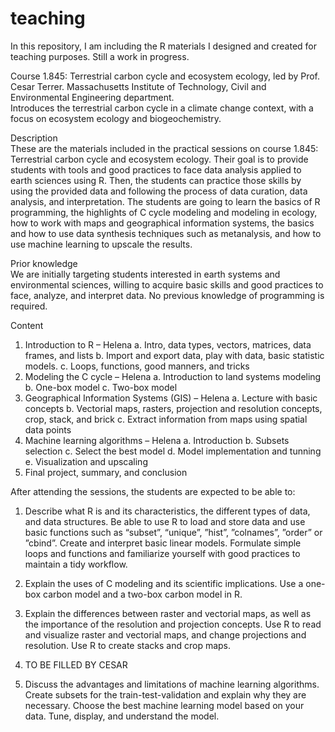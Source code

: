 # teaching
In this repository, I am including the R materials I designed and created for teaching purposes. Still a work in progress.

Course 1.845: Terrestrial carbon cycle and ecosystem ecology, led by Prof. Cesar Terrer.
Massachusetts Institute of Technology, Civil and Environmental Engineering department. <br/>
Introduces the terrestrial carbon cycle in a climate change context, with a focus on ecosystem ecology and biogeochemistry.

Description <br/>
These are the materials included in the practical sessions on course 1.845: Terrestrial carbon cycle and ecosystem ecology. Their goal is to provide students with tools and good practices to face data analysis applied to earth sciences using R. Then, the students can practice those skills by using the provided data and following the process of data curation, data analysis, and interpretation. The students are going to learn the basics of R programming, the highlights of C cycle modeling and modeling in ecology, how to work with maps and geographical information systems, the basics and how to use data synthesis techniques such as metanalysis, and how to use machine learning to upscale the results.

Prior knowledge <br/>
We are initially targeting students interested in earth systems and environmental sciences, willing to acquire basic skills and good practices to face, analyze, and interpret data. No previous knowledge of programming is required.

Content

1.	Introduction to R – Helena
    a.	Intro, data types, vectors, matrices, data frames, and lists
    b.	Import and export data, play with data, basic statistic models.
    c.	Loops, functions, good manners, and tricks
2.	Modeling the C cycle – Helena
    a.	Introduction to land systems modeling
    b.	One-box model
    c.	Two-box model
3.	Geographical Information Systems (GIS) – Helena
    a.	Lecture with basic concepts
    b.	Vectorial maps, rasters, projection and resolution concepts, crop, stack, and brick
    c.	Extract information from maps using spatial data points
4.	Machine learning algorithms – Helena
    a.	Introduction
    b.	Subsets selection
    c.	Select the best model
    d.	Model implementation and tunning
    e.	Visualization and upscaling
5.	Final project, summary, and conclusion

After attending the sessions, the students are expected to be able to:

1.	Describe what R is and its characteristics, the different types of data, and data structures.
Be able to use R to load and store data and use basic functions such as “subset”, “unique”, ”hist”, ”colnames”, ”order” or ”cbind”.
Create and interpret basic linear models.
Formulate simple loops and functions and familiarize yourself with good practices to maintain a tidy workflow.

2.	Explain the uses of C modeling and its scientific implications.
Use a one-box carbon model and a two-box carbon model in R.

3.	Explain the differences between raster and vectorial maps, as well as the importance of the resolution and projection concepts.
Use R to read and visualize raster and vectorial maps, and change projections and resolution.
Use R to create stacks and crop maps.

4.	TO BE FILLED BY CESAR

5.	Discuss the advantages and limitations of machine learning algorithms.
Create subsets for the train-test-validation and explain why they are necessary.
Choose the best machine learning model based on your data.
Tune, display, and understand the model.



